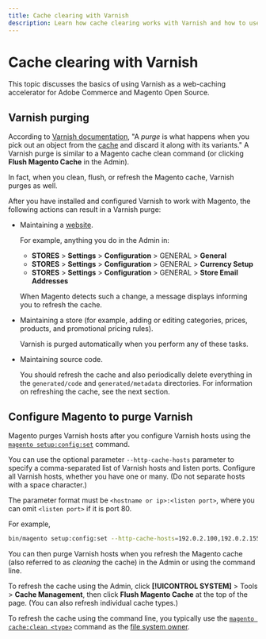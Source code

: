 ```yaml
---
title: Cache clearing with Varnish
description: Learn how cache clearing works with Varnish and how to use it as a web-caching accelerator for the Adobe Commerce application.
---
```


# Cache clearing with Varnish

This topic discusses the basics of using Varnish as a web-caching accelerator for Adobe Commerce and Magento Open Source.

## Varnish purging

According to [Varnish documentation](https://www.varnish-cache.org/docs/trunk/users-guide/purging.html), "A *purge* is what happens when you pick out an object from the [cache](https://glossary.magento.com/cache) and discard it along with its variants." A Varnish purge is similar to a Magento cache clean command (or clicking **Flush Magento Cache** in the Admin).

In fact, when you clean, flush, or refresh the Magento cache, Varnish purges as well.

After you have installed and configured Varnish to work with Magento, the following actions can result in a Varnish purge:

- Maintaining a [website](https://glossary.magento.com/website).

   For example, anything you do in the Admin in:

  - **STORES** > **Settings** > **Configuration** > GENERAL > **General**
  - **STORES** > **Settings** > **Configuration** > GENERAL > **Currency Setup**
  - **STORES** > **Settings** > **Configuration** > GENERAL > **Store Email Addresses**

   When Magento detects such a change, a message displays informing you to refresh the cache.

- Maintaining a store (for example, adding or editing categories, prices, products, and promotional pricing rules).

   Varnish is purged automatically when you perform any of these tasks.

- Maintaining source code.

   You should refresh the cache and also periodically delete everything in the `generated/code` and `generated/metadata` directories. For information on refreshing the cache, see the next section.

## Configure Magento to purge Varnish

Magento purges Varnish hosts after you configure Varnish hosts using the [`magento setup:config:set`](https://devdocs.magento.com/guides/2.4/install-gde/install/cli/install-cli-subcommands-deployment.html) command.

You can use the optional parameter `--http-cache-hosts` parameter to specify a comma-separated list of Varnish hosts and listen ports. Configure all Varnish hosts, whether you have one or many. (Do not separate hosts with a space character.)

The parameter format must be `<hostname or ip>:<listen port>`, where you can omit `<listen port>` if it is port 80.

For example,

```bash
bin/magento setup:config:set --http-cache-hosts=192.0.2.100,192.0.2.155:6081
```

You can then purge Varnish hosts when you refresh the Magento cache (also referred to as *cleaning* the cache) in the Admin or using the command line.

To refresh the cache using the Admin, click **[!UICONTROL SYSTEM]** > Tools > **Cache Management**, then click **Flush Magento Cache** at the top of the page. (You can also refresh individual cache types.)

To refresh the cache using the command line, you typically use the [`magento cache:clean <type>`](../cli/config-cli-subcommands-cache.html#config-cli-subcommands-cache-clean) command as the [file system owner](https://devdocs.magento.com/guides/2.4/install-gde/prereq/file-sys-perms-over.html).

